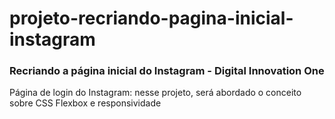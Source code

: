 # projeto-recriando-pagina-inicial-instagram

### Recriando a página inicial do Instagram - Digital Innovation One

Página de login do Instagram: nesse projeto, será abordado o conceito sobre CSS Flexbox e responsividade
